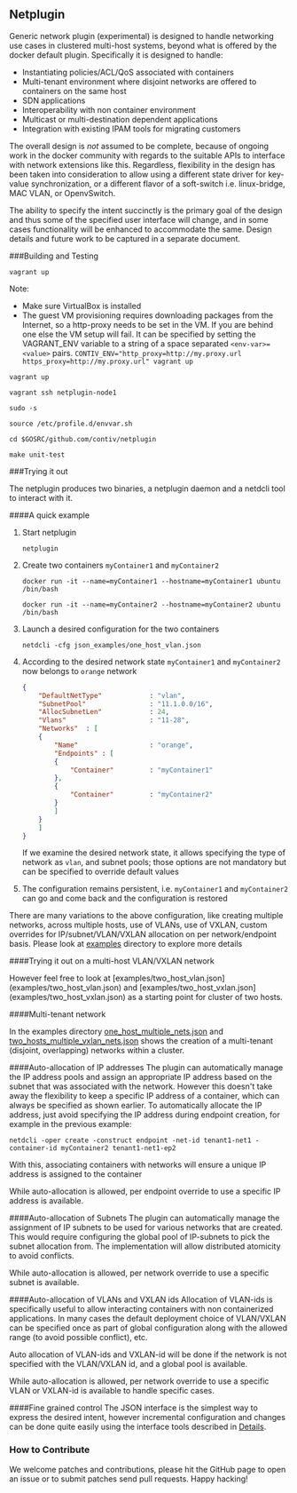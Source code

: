 ## Netplugin

Generic network plugin (experimental) is designed to handle networking use cases in clustered multi-host systems, beyond what is offered by the docker default plugin. Specifically it is designed to handle:

- Instantiating policies/ACL/QoS associated with containers
- Multi-tenant environment where disjoint networks are offered to containers on the same host
- SDN applications
- Interoperability with non container environment
- Multicast or multi-destination dependent applications
- Integration with existing IPAM tools for migrating customers

The overall design is _not_ assumed to be complete, because of ongoing work in the docker community with regards to the suitable APIs to interface with network extensions like this. Regardless, flexibility in the design has been taken into consideration to allow using a different state driver for key-value synchronization, or a different flavor of a soft-switch i.e. linux-bridge, MAC VLAN, or OpenvSwitch.

The ability to specify the intent succinctly is the primary goal of the design and thus some of the specified user interface will change, and in some cases functionality will be enhanced to accommodate the same. Design details and future work to be captured in a separate document.


###Building and Testing

`vagrant up`

Note:
- Make sure VirtualBox is installed
- The guest VM provisioning requires downloading packages from the Internet, so a http-proxy needs to be set in the VM. If you are behind one else the VM setup will fail. It can be specified by setting the VAGRANT_ENV variable to a string of a space separated `<env-var>=<value>` pairs.
`CONTIV_ENV="http_proxy=http://my.proxy.url https_proxy=http://my.proxy.url" vagrant up`

`vagrant up`

`vagrant ssh netplugin-node1`

`sudo -s`

`source /etc/profile.d/envvar.sh`

`cd $GOSRC/github.com/contiv/netplugin`

`make unit-test`

###Trying it out 

The netplugin produces two binaries, a netplugin daemon and a netdcli tool to interact with it.

####A quick example

1. Start netplugin

    `netplugin`

2. Create two containers `myContainer1` and `myContainer2`

    `docker run -it --name=myContainer1 --hostname=myContainer1 ubuntu /bin/bash`

    `docker run -it --name=myContainer2 --hostname=myContainer2 ubuntu /bin/bash`

3. Launch a desired configuration for the two containers

    `netdcli -cfg json_examples/one_host_vlan.json`

4. According to the desired network state `myContainer1` and `myContainer2` now belongs to `orange` network

    ```json
    {
        "DefaultNetType"            : "vlan",
        "SubnetPool"                : "11.1.0.0/16",
        "AllocSubnetLen"            : 24,
        "Vlans"                     : "11-28",
        "Networks"  : [
        {
            "Name"                  : "orange",
            "Endpoints" : [
            {
                "Container"         : "myContainer1"
            },
            {
                "Container"         : "myContainer2"
            }
            ]
        }
        ]
    }
    ```

    If we examine the desired network state, it allows specifying the type of network as `vlan`, and subnet pools; those options are not mandatory but can be specified to override default values

5. The configuration remains persistent, i.e. `myContainer1` and `myContainer2` can go and come back and the configuration is restored

There are many variations to the above configuration, like creating multiple 
networks, across multiple hosts, use of VLANs, use of VXLAN, custom overrides
for IP/subnet/VLAN/VXLAN allocation on per network/endpoint basis. Please look
at [examples](examples/) directory to explore more details

####Trying it out on a multi-host VLAN/VXLAN network

<Diagrams and Vagrant files to be added for this and configuration below>
However feel free to look at [examples/two_host_vlan.json](examples/two_host_vlan.json) and
[examples/two_host_vxlan.json](examples/two_host_vxlan.json) as a starting point for cluster of two hosts.

####Multi-tenant network

In the examples directory [one_host_multiple_nets.json](examples/one_host_multiple_nets.json) and 
[two_hosts_multiple_vxlan_nets.json](examples/two_hosts_multiple_vxlan_nets.json) shows the creation of a multi-tenant
(disjoint, overlapping) networks within a cluster.

####Auto-allocation of IP addresses
The plugin can automatically manage the IP address pools and assign an appropriate IP address based on the subnet that was associated with the network. However this doesn't take away the flexibility to keep a specific IP address of a container, which can always be specified as shown earlier. To automatically allocate the IP address, just avoid specifying the IP address during endpoint creation, for example in the previous example:

`netdcli -oper create -construct endpoint -net-id tenant1-net1 -container-id myContainer2 tenant1-net1-ep2`

With this, associating containers with networks will ensure a unique IP address is assigned to the container

While auto-allocation is allowed, per endpoint override to use a specific IP address 
is available.

####Auto-allocation of Subnets
The plugin can automatically manage the assignment of IP subnets to be used for various networks that are created. This would require configuring the global pool of IP-subnets to pick the subnet allocation from. The implementation will allow distributed atomicity to avoid conflicts.

While auto-allocation is allowed, per network override to use a specific subnet 
is available.

####Auto-allocation of VLANs and VXLAN ids
Allocation of VLAN-ids is specifically useful to allow interacting containers with
non containerized applications. In many cases the default deployment choice of 
VLAN/VXLAN can be specified once as part of global configuration along with the
allowed range (to avoid possible conflict), etc.

Auto allocation of VLAN-ids and VXLAN-id will be done if the network is not specified with the VLAN/VXLAN id, and a global pool is available.

While auto-allocation is allowed, per network override to use a specific VLAN or VXLAN-id is available to handle specific cases.

####Fine grained control
The JSON interface is the simplest way to express the desired intent, however
incremental configuration and changes can be done quite easily using the
interface tools described in [Details](docs/ConfigDetails.md).

### How to Contribute
We welcome patches and contributions, please hit the GitHub page to open an issue or to submit patches send pull requests.
Happy hacking!

